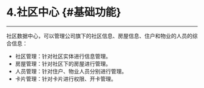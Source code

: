 # 4.社区中心 {#基础功能}

---

社区数据中心，可以管理公司旗下的社区信息、房屋信息、住户和物业的人员的综合信息：

* 社区管理：针对社区实体进行信息管理。
* 房屋管理：针对社区下的房屋进行管理。
* 人员管理：针对住户、物业人员分别进行管理。
* 卡片管理：针对卡片进行权限、开卡管理。




